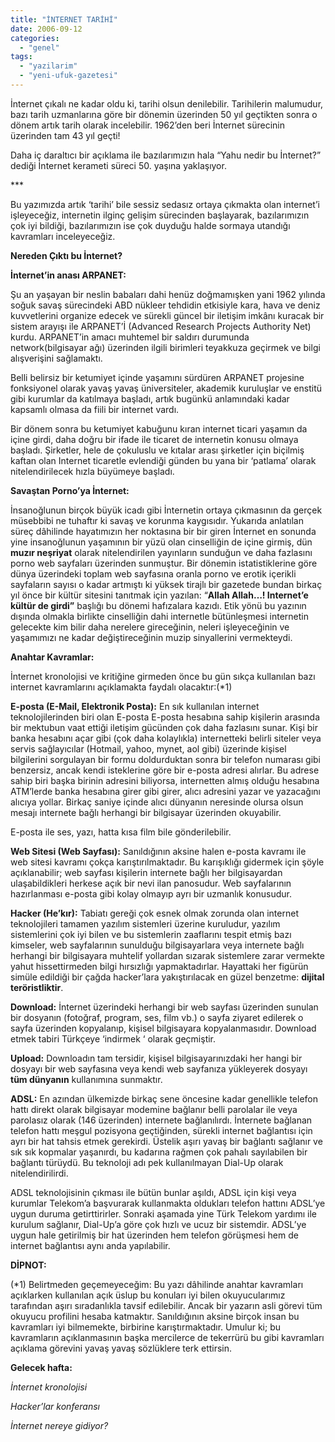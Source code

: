 ```yaml
---
title: "İNTERNET TARİHİ"
date: 2006-09-12
categories: 
  - "genel"
tags: 
  - "yazilarim"
  - "yeni-ufuk-gazetesi"
---
```


İnternet çıkalı ne kadar oldu ki, tarihi olsun denilebilir. Tarihilerin malumudur, bazı tarih uzmanlarına göre bir dönemin üzerinden 50 yıl geçtikten sonra o dönem artık tarih olarak incelebilir. 1962’den beri İnternet sürecinin üzerinden tam 43 yıl geçti!

Daha iç daraltıcı bir açıklama ile bazılarımızın hala “Yahu nedir bu İnternet?” dediği İnternet kerameti süreci 50. yaşına yaklaşıyor.

\*\*\*

Bu yazımızda artık ‘tarihi’ bile sessiz sedasız ortaya çıkmakta olan internet’i işleyeceğiz, internetin ilginç gelişim sürecinden başlayarak, bazılarımızın çok iyi bildiği, bazılarımızın ise çok duyduğu halde sormaya utandığı kavramları inceleyeceğiz.

**Nereden Çıktı bu İnternet?**

**İnternet’in anası ARPANET:**

Şu an yaşayan bir neslin babaları dahi henüz doğmamışken yani 1962 yılında soğuk savaş sürecindeki ABD nükleer tehdidin etkisiyle kara, hava ve deniz kuvvetlerini organize edecek ve sürekli güncel bir iletişim imkânı kuracak bir sistem arayışı ile ARPANET’İ (Advanced Research Projects Authority Net) kurdu. ARPANET’in amacı muhtemel bir saldırı durumunda network(bilgisayar ağı) üzerinden ilgili birimleri teyakkuza geçirmek ve bilgi alışverişini sağlamaktı.

Belli belirsiz bir ketumiyet içinde yaşamını sürdüren ARPANET projesine fonksiyonel olarak yavaş yavaş üniversiteler, akademik kuruluşlar ve enstitü gibi kurumlar da katılmaya başladı, artık bugünkü anlamındaki kadar kapsamlı olmasa da fiili bir internet vardı.

Bir dönem sonra bu ketumiyet kabuğunu kıran internet ticari yaşamın da içine girdi, daha doğru bir ifade ile ticaret de internetin konusu olmaya başladı. Şirketler, hele de çokuluslu ve kıtalar arası şirketler için biçilmiş kaftan olan Internet ticaretle evlendiği günden bu yana bir ‘patlama’ olarak nitelendirilecek hızla büyümeye başladı.

**Savaştan Porno’ya İnternet:**

İnsanoğlunun birçok büyük icadı gibi İnternetin ortaya çıkmasının da gerçek müsebbibi ne tuhaftır ki savaş ve korunma kaygısıdır. Yukarıda anlatılan süreç dâhilinde hayatımızın her noktasına bir bir giren İnternet en sonunda yine insanoğlunun yaşamının bir yüzü olan cinselliğin de içine girmiş, dün **muzır neşriyat** olarak nitelendirilen yayınların sunduğun ve daha fazlasını porno web sayfaları üzerinden sunmuştur. Bir dönemin istatistiklerine göre dünya üzerindeki toplam web sayfasına oranla porno ve erotik içerikli sayfaların sayısı o kadar artmıştı ki yüksek tirajlı bir gazetede bundan birkaç yıl önce bir kültür sitesini tanıtmak için yazılan: “**Allah Allah…! Internet’e kültür de girdi”** başlığı bu dönemi hafızalara kazıdı. Etik yönü bu yazının dışında olmakla birlikte cinselliğin dahi internetle bütünleşmesi internetin gelecekte kim bilir daha nerelere gireceğinin, neleri işleyeceğinin ve yaşamımızı ne kadar değiştireceğinin muzip sinyallerini vermekteydi.

**Anahtar Kavramlar:**

İnternet kronolojisi ve kritiğine girmeden önce bu gün sıkça kullanılan bazı internet kavramlarını açıklamakta faydalı olacaktır:(\*1)

**E-posta (E-Mail, Elektronik Posta):** En sık kullanılan internet teknolojilerinden biri olan E-posta E-posta hesabına sahip kişilerin arasında bir mektubun vaat ettiği iletişim gücünden çok daha fazlasını sunar. Kişi bir banka hesabını açar gibi (çok daha kolaylıkla) internetteki belirli siteler veya servis sağlayıcılar (Hotmail, yahoo, mynet, aol gibi) üzerinde kişisel bilgilerini sorgulayan bir formu doldurduktan sonra bir telefon numarası gibi benzersiz, ancak kendi isteklerine göre bir e-posta adresi alırlar. Bu adrese sahip biri başka birinin adresini biliyorsa, internetten almış olduğu hesabına ATM’lerde banka hesabına girer gibi girer, alıcı adresini yazar ve yazacağını alıcıya yollar. Birkaç saniye içinde alıcı dünyanın neresinde olursa olsun mesajı internete bağlı herhangi bir bilgisayar üzerinden okuyabilir.

E-posta ile ses, yazı, hatta kısa film bile gönderilebilir.

**Web Sitesi (Web Sayfası):** Sanıldığının aksine halen e-posta kavramı ile web sitesi kavramı çokça karıştırılmaktadır. Bu karışıklığı gidermek için şöyle açıklanabilir; web sayfası kişilerin internete bağlı her bilgisayardan ulaşabildikleri herkese açık bir nevi ilan panosudur. Web sayfalarının hazırlanması e-posta gibi kolay olmayıp ayrı bir uzmanlık konusudur.

**Hacker (He’kır):** Tabiatı gereği çok esnek olmak zorunda olan internet teknolojileri tamamen yazılım sistemleri üzerine kuruludur, yazılım sistemlerini çok iyi bilen ve bu sistemlerin zaaflarını tespit etmiş bazı kimseler, web sayfalarının sunulduğu bilgisayarlara veya internete bağlı herhangi bir bilgisayara muhtelif yollardan sızarak sistemlere zarar vermekte yahut hissettirmeden bilgi hırsızlığı yapmaktadırlar. Hayattaki her figürün simüle edildiği bir çağda hacker’lara yakıştırılacak en güzel benzetme: **dijital teröristliktir**.

**Download:** İnternet üzerindeki herhangi bir web sayfası üzerinden sunulan bir dosyanın (fotoğraf, program, ses, film vb.) o sayfa ziyaret edilerek o sayfa üzerinden kopyalanıp, kişisel bilgisayara kopyalanmasıdır. Download etmek tabiri Türkçeye ‘indirmek ‘ olarak geçmiştir.

**Upload:** Downloadın tam tersidir, kişisel bilgisayarınızdaki her hangi bir dosyayı bir web sayfasına veya kendi web sayfanıza yükleyerek dosyayı **tüm dünyanın** kullanımına sunmaktır.

**ADSL:** En azından ülkemizde birkaç sene öncesine kadar genellikle telefon hattı direkt olarak bilgisayar modemine bağlanır belli parolalar ile veya parolasız olarak (146 üzerinden) internete bağlanılırdı. İnternete bağlanan telefon hattı meşgul pozisyona geçtiğinden, sürekli internet bağlantısı için ayrı bir hat tahsis etmek gerekirdi. Üstelik aşırı yavaş bir bağlantı sağlanır ve sık sık kopmalar yaşanırdı, bu kadarına rağmen çok pahalı sayılabilen bir bağlantı türüydü. Bu teknoloji adı pek kullanılmayan Dial-Up olarak nitelendirilirdi.

ADSL teknolojisinin çıkması ile bütün bunlar aşıldı, ADSL için kişi veya kurumlar Telekom’a başvurarak kullanmakta oldukları telefon hattını ADSL’ye uygun duruma getirttirirler. Sonraki aşamada yine Türk Telekom yardımı ile kurulum sağlanır, Dial-Up’a göre çok hızlı ve ucuz bir sistemdir. ADSL’ye uygun hale getirilmiş bir hat üzerinden hem telefon görüşmesi hem de internet bağlantısı aynı anda yapılabilir.

**DİPNOT:**

(\*1) Belirtmeden geçemeyeceğim: Bu yazı dâhilinde anahtar kavramları açıklarken kullanılan açık üslup bu konuları iyi bilen okuyucularımız tarafından aşırı sıradanlıkla tavsif edilebilir. Ancak bir yazarın asli görevi tüm okuyucu profilini hesaba katmaktır. Sanıldığının aksine birçok insan bu kavramları iyi bilmemekte, birbirine karıştırmaktadır. Umulur ki; bu kavramların açıklanmasının başka mercilerce de tekerrürü bu gibi kavramları açıklama görevini yavaş yavaş sözlüklere terk ettirsin.

**Gelecek hafta:**

_İnternet kronolojisi_

_Hacker’lar konferansı_

_İnternet nereye gidiyor?_
